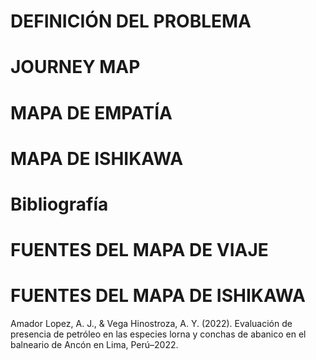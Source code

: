 # DEFINICIÓN DEL PROBLEMA
# JOURNEY MAP
# MAPA DE EMPATÍA
# MAPA DE ISHIKAWA
# Bibliografía

# FUENTES DEL MAPA DE VIAJE
# FUENTES DEL MAPA DE ISHIKAWA
Amador Lopez, A. J., & Vega Hinostroza, A. Y. (2022). Evaluación de presencia de petróleo en las especies lorna y conchas de abanico en el balneario de Ancón en Lima, Perú–2022.

